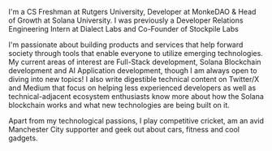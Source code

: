 I'm a CS Freshman at Rutgers University, Developer at MonkeDAO & Head of Growth at Solana University. I was previously a Developer Relations Engineering Intern at Dialect Labs and Co-Founder of Stockpile Labs

I'm passionate about building products and services that help forward society through tools that enable everyone to utilize emerging technologies. My current areas of interest are Full-Stack development, Solana Blockchain development and AI Application development, though I am always open to diving into new topics! I also write digestible technical content on Twitter/X and Medium that focus on helping less experienced developers as well as technical-adjacent ecosystem enthusiasts know more about how the Solana blockchain works and what new technologies are being built on it.

Apart from my technological passions, I play competitive cricket, am an avid Manchester City supporter and geek out about cars, fitness and cool gadgets.

<!---
adlonymous/adlonymous is a ✨ special ✨ repository because its `README.md` (this file) appears on your GitHub profile.
You can click the Preview link to take a look at your changes.
--->
